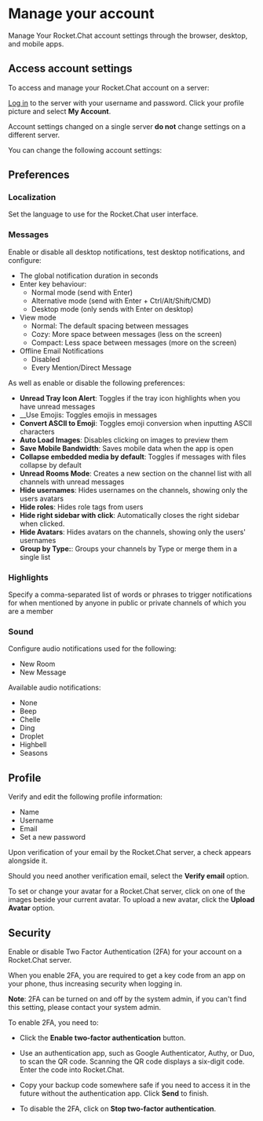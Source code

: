 # Manage your account

Manage Your Rocket.Chat account settings through the browser, desktop, and mobile apps.

## Access account settings

To access and manage your Rocket.Chat account on a server:

[Log in](../login/) to the server with your username and password.
Click your profile picture and select **My Account**.

Account settings changed on a single server **do not** change settings on a different server.

You can change the following account settings:

## Preferences

### Localization

Set the language to use for the Rocket.Chat user interface.

### Messages

Enable or disable all desktop notifications, test desktop notifications, and configure:

- The global notification duration in seconds
- Enter key behaviour:
    - Normal mode (send with Enter)
    - Alternative mode (send with Enter + Ctrl/Alt/Shift/CMD)
    - Desktop mode (only sends with Enter on desktop)
- View mode
    - Normal: The default spacing between messages
    - Cozy: More space between messages (less on the screen)
    - Compact: Less space between messages (more on the screen)
- Offline Email Notifications
    - Disabled
    - Every Mention/Direct Message

As well as enable or disable the following preferences:

- __Unread Tray Icon Alert__: Toggles if the tray icon highlights when you have unread messages
- __Use Emojis: Toggles emojis in messages
- __Convert ASCII to Emoji__: Toggles emoji conversion when inputting ASCII characters
- __Auto Load Images__:  Disables clicking on images to preview them
- __Save Mobile Bandwidth__: Saves mobile data when the app is open
- __Collapse embedded media by default__:  Toggles if messages with files collapse by default
- __Unread Rooms Mode__: Creates a new section on the channel list with all channels with unread messages
- __Hide usernames__: Hides usernames on the channels, showing only the users avatars
- __Hide roles__: Hides role tags from users
- __Hide right sidebar with click__: Automatically closes the right sidebar when clicked.
- __Hide Avatars__: Hides avatars on the channels, showing only the users' usernames
- __Group by Type:__:  Groups your channels by Type or merge them in a single list

### Highlights

Specify a comma-separated list of words or phrases to trigger notifications for when mentioned by anyone in public or private channels of which you are a member

### Sound

Configure audio notifications used for the following:

- New Room
- New Message

Available audio notifications:

- None
- Beep
- Chelle
- Ding
- Droplet
- Highbell
- Seasons

## Profile

Verify and edit the following profile information:

- Name
- Username
- Email
- Set a new password

Upon verification of your email by the Rocket.Chat server, a check appears alongside it.

Should you need another verification email, select the **Verify email** option.

To set or change your avatar for a Rocket.Chat server, click on one of the images beside your current avatar. To upload a new avatar, click the **Upload Avatar** option.

## Security

Enable or disable Two Factor Authentication (2FA) for your account on a Rocket.Chat server.

When you enable 2FA, you are required to get a key code from an app on your phone, thus increasing security when logging in.

**Note**:  2FA can be turned on and off by the system admin, if you can't find this setting, please contact your system admin.

To enable 2FA, you need to:

- Click the **Enable two-factor authentication** button.

- Use an authentication app, such as Google Authenticator, Authy, or Duo, to scan the QR code. Scanning the QR code displays a six-digit code. Enter the code into Rocket.Chat.

- Copy your backup code somewhere safe if you need to access it in the future without the authentication app. Click **Send** to finish.

- To disable the 2FA, click on **Stop two-factor authentication**.
